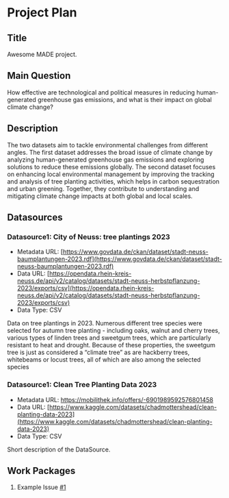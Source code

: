 # Project Plan

## Title
<!-- Give your project a short title. -->
Awesome MADE project.

## Main Question

<!-- Think about one main question you want to answer based on the data. -->
How effective are technological and political measures in reducing human-generated greenhouse gas emissions, and what is their impact on global climate change?

## Description

<!-- Describe your data science project in max. 200 words. Consider writing about why and how you attempt it. -->
The two datasets aim to tackle environmental challenges from different angles. The first dataset addresses the broad issue of climate change by analyzing human-generated greenhouse gas emissions and exploring solutions to reduce these emissions globally. The second dataset focuses on enhancing local environmental management by improving the tracking and analysis of tree planting activities, which helps in carbon sequestration and urban greening. Together, they contribute to understanding and mitigating climate change impacts at both global and local scales.

## Datasources

<!-- Describe each datasources you plan to use in a section. Use the prefic "DatasourceX" where X is the id of the datasource. -->

### Datasource1: City of Neuss: tree plantings 2023
* Metadata URL: [https://www.govdata.de/ckan/dataset/stadt-neuss-baumplantungen-2023.rdf](https://www.govdata.de/ckan/dataset/stadt-neuss-baumplantungen-2023.rdf)
* Data URL: [https://opendata.rhein-kreis-neuss.de/api/v2/catalog/datasets/stadt-neuss-herbstpflanzung-2023/exports/csv](https://opendata.rhein-kreis-neuss.de/api/v2/catalog/datasets/stadt-neuss-herbstpflanzung-2023/exports/csv)
* Data Type: CSV

Data on tree plantings in 2023. Numerous different tree species were selected for autumn tree planting - including oaks, walnut and cherry trees,
various types of linden trees and sweetgum trees, which are particularly resistant to heat and drought. Because of these properties, the sweetgum tree is just as considered a “climate tree” as are hackberry trees, whitebeams or locust trees, all of which are also among the selected species

### Datasource1: Clean Tree Planting Data 2023
* Metadata URL: https://mobilithek.info/offers/-6901989592576801458
* Data URL: [https://www.kaggle.com/datasets/chadmottershead/clean-planting-data-2023](https://www.kaggle.com/datasets/chadmottershead/clean-planting-data-2023)  
* Data Type: CSV

Short description of the DataSource.
## Work Packages

<!-- List of work packages ordered sequentially, each pointing to an issue with more details. -->

1. Example Issue [#1][i1]
   

[i1]: https://github.com/jvalue/made-template/issues/1
